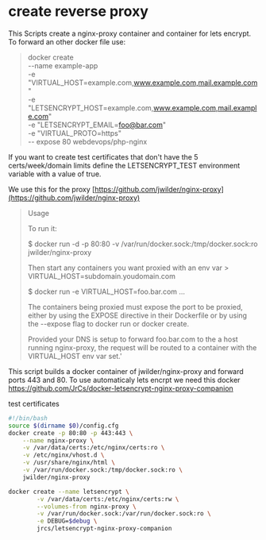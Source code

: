 # create reverse proxy
This Scripts create a nginx-proxy container and container for lets encrypt.
To forward an other docker file use:
>docker create \
>    --name example-app \
>    -e "VIRTUAL_HOST=example.com,www.example.com,mail.example.com" \
>    -e "LETSENCRYPT_HOST=example.com,www.example.com,mail.example.com" \
>    -e "LETSENCRYPT_EMAIL=foo@bar.com" \
>    -e "VIRTUAL_PROTO=https" \
>    -- expose 80
>webdevops/php-nginx

If you want to create test certificates that don't have the 5 certs/week/domain limits define the LETSENCRYPT_TEST environment variable with a value of true.

We use this for the proxy [https://github.com/jwilder/nginx-proxy](https://github.com/jwilder/nginx-proxy)

>Usage
>
>To run it:
>
>$ docker run -d -p 80:80 -v /var/run/docker.sock:/tmp/docker.sock:ro jwilder/nginx-proxy
>
>Then start any containers you want proxied with an env var > VIRTUAL_HOST=subdomain.youdomain.com
>
>$ docker run -e VIRTUAL_HOST=foo.bar.com  ...
>
>The containers being proxied must expose the port to be proxied, either by using the EXPOSE directive in their Dockerfile or by using the --expose flag to docker run or docker create.
>
>Provided your DNS is setup to forward foo.bar.com to the a host running nginx-proxy, the request will be routed to a container with the VIRTUAL_HOST env var set.'

This script builds a docker container of jwilder/nginx-proxy and forward ports 443 and 80.
To use automaticaly lets encrpt we need this docker https://github.com/JrCs/docker-letsencrypt-nginx-proxy-companion

test certificates



``` bash
#!/bin/bash
source $(dirname $0)/config.cfg
docker create -p 80:80 -p 443:443 \
    --name nginx-proxy \
    -v /var/data/certs:/etc/nginx/certs:ro \
    -v /etc/nginx/vhost.d \
    -v /usr/share/nginx/html \
    -v /var/run/docker.sock:/tmp/docker.sock:ro \
    jwilder/nginx-proxy

docker create --name letsencrypt \
        -v /var/data/certs:/etc/nginx/certs:rw \
        --volumes-from nginx-proxy \
        -v /var/run/docker.sock:/var/run/docker.sock:ro \
        -e DEBUG=$debug \
        jrcs/letsencrypt-nginx-proxy-companion
```
